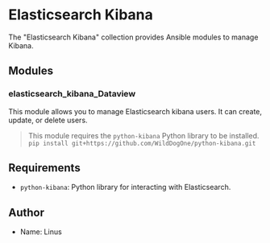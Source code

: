 # Elasticsearch Kibana

The "Elasticsearch Kibana" collection provides Ansible modules to manage Kibana. 

## Modules

### elasticsearch_kibana_Dataview

This module allows you to manage Elasticsearch kibana users. It can create, update, or delete users.


> This module requires the `python-kibana` Python library to be installed.
``pip install git+https://github.com/WildDogOne/python-kibana.git``

## Requirements

- `python-kibana`: Python library for interacting with Elasticsearch.

## Author

- Name: Linus